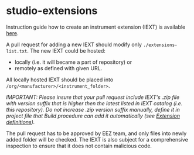 # studio-extensions

Instruction guide how to create an instrument extension (IEXT) is available [here](http://www.envox.hr/eez/studio/create-an-instrument-extension/introduction.html).

A pull request for adding a new IEXT should modify only `./extensions-list.txt`. The new IEXT could be hosted: 

* locally (i.e. it will became a part of repository) or 
* remotely as defined with given URL.
    
All locally hosted IEXT should be placed into `/org/<manufacturer>/<instrument_folder>`. 

_IMPORTANT: Please insure that your pull request include IEXT's .zip file with version suffix that is higher then the latest listed in IEXT catalog (i.e. this repository). Do not increase .zip version suffix manually, define it in project file that Build procedure can add it automatically (see [Extension definitions](https://www.envox.hr/eez/studio/create-an-instrument-extension/project-items/extension-definitions.html))._

The pull request has to be approved by EEZ team, and only files into newly added folder will be checked. The IEXT is also subject for a comprehensive inspection to ensure that it does not contain malicious code.

